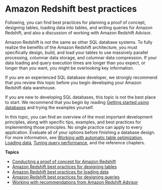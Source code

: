 # Amazon Redshift best practices<a name="best-practices"></a>

Following, you can find best practices for planning a proof of concept, designing tables, loading data into tables, and writing queries for Amazon Redshift, and also a discussion of working with Amazon Redshift Advisor\. 

Amazon Redshift is not the same as other SQL database systems\. To fully realize the benefits of the Amazon Redshift architecture, you must specifically design, build, and load your tables to use massively parallel processing, columnar data storage, and columnar data compression\. If your data loading and query execution times are longer than you expect, or longer than you want, you might be overlooking key information\. 

If you are an experienced SQL database developer, we strongly recommend that you review this topic before you begin developing your Amazon Redshift data warehouse\. 

If you are new to developing SQL databases, this topic is not the best place to start\. We recommend that you begin by reading [Getting started using databases](https://docs.aws.amazon.com/redshift/latest/gsg/c_intro_to_admin.html) and trying the examples yourself\. 

In this topic, you can find an overview of the most important development principles, along with specific tips, examples, and best practices for implementing those principles\. No single practice can apply to every application\. Evaluate all of your options before finishing a database design\. For more information, see [Working with automatic table optimization](t_Creating_tables.md), [Loading data](t_Loading_data.md), [Tuning query performance](c-optimizing-query-performance.md), and the reference chapters\. 

**Topics**
+ [Conducting a proof of concept for Amazon Redshift](proof-of-concept-playbook.md)
+ [Amazon Redshift best practices for designing tables](c_designing-tables-best-practices.md)
+ [Amazon Redshift best practices for loading data](c_loading-data-best-practices.md)
+ [Amazon Redshift best practices for designing queries](c_designing-queries-best-practices.md)
+ [Working with recommendations from Amazon Redshift Advisor](advisor.md)